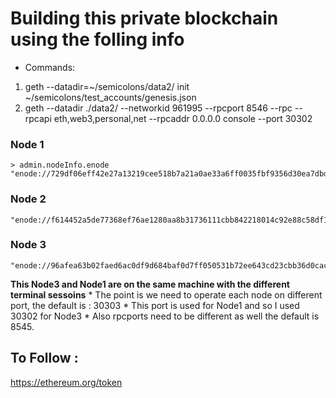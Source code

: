 # Building this private blockchain using the folling info

* Commands:
1. geth --datadir=~/semicolons/data2/ init ~/semicolons/test_accounts/genesis.json
2. geth --datadir ./data2/ --networkid 961995 --rpcport 8546 --rpc --rpcapi eth,web3,personal,net --rpcaddr 0.0.0.0 console --port 30302

### Node 1
```
> admin.nodeInfo.enode
"enode://729df06eff42e27a13219cee518b7a21a0ae33a6ff0035fbf9356d30ea7dbdf56902c817983d4b9225c104b28b9fce5a21231ea6ff04e6e20e41e0b5b60e33e1@192.168.43.159:30303"
```

### Node 2
```
"enode://f614452a5de77368ef76ae1280aa8b31736111cbb842218014c92e88c58df17d7c18fed48024e8d8256c617b724b73d59c1f8d8e89f4ddaecee40305a96c7322@192.168.43.50:30303"
```

### Node 3
```
"enode://96afea63b02faed6ac0df9d684baf0d7ff050531b72ee643cd23cbb36d0cac0a62520ccd6d86eeb42c93754130257abdede4f66c6b43dbab3ff05273c3122974@[::]:30302"
```

**This Node3 and Node1 are on the same machine with the different terminal sessoins**
    * The point is we need to operate each node on different port, the default is : 30303 
    * This port is used for Node1 and so I used 30302 for Node3
    * Also rpcports need to be different as well the default is 8545.


## To Follow : 
https://ethereum.org/token